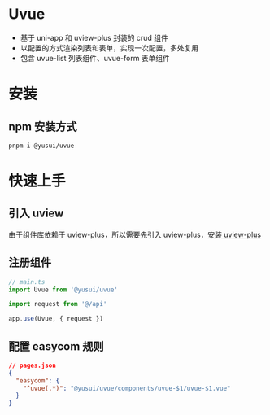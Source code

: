 # Uvue

- 基于 uni-app 和 uview-plus 封装的 crud 组件
- 以配置的方式渲染列表和表单，实现一次配置，多处复用
- 包含 uvue-list 列表组件、uvue-form 表单组件

# 安装

## npm 安装方式

```sh
pnpm i @yusui/uvue
```

# 快速上手

## 引入 uview

由于组件库依赖于 uview-plus，所以需要先引入 uview-plus，[安装 uview-plus](https://uiadmin.net/uview-plus/components/install.html)

## 注册组件

```ts
// main.ts
import Uvue from '@yusui/uvue'

import request from '@/api'

app.use(Uvue, { request })
```

## 配置 easycom 规则

```json
// pages.json
{
  "easycom": {
    "^uvue(.*)": "@yusui/uvue/components/uvue-$1/uvue-$1.vue"
  }
}
```
